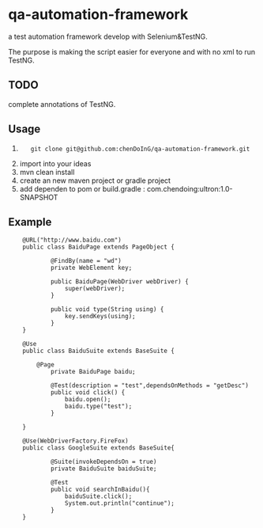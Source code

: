 # qa-automation-framework

  a test automation framework develop with Selenium&TestNG.

The purpose is making the script easier for everyone and with no xml to run TestNG.

## TODO
 
  complete annotations of TestNG.

## Usage

  1. 		git clone git@github.com:chenDoInG/qa-automation-framework.git
  2. import into your ideas
  3. mvn clean install
  4. create an new maven project or gradle project
  5. add dependen to pom or build.gradle : com.chendoing:ultron:1.0-SNAPSHOT

## Example


		@URL("http://www.baidu.com")
		public class BaiduPage extends PageObject {

	    		@FindBy(name = "wd")
	    		private WebElement key;
	
	    		public BaiduPage(WebDriver webDriver) {
	        		super(webDriver);
	    		}	
	
	    		public void type(String using) {
	        		key.sendKeys(using);
	    		}
		}

		@Use
		public class BaiduSuite extends BaseSuite {

			@Page
    			private BaiduPage baidu;

    			@Test(description = "test",dependsOnMethods = "getDesc")
    			public void click() {
        			baidu.open();
        			baidu.type("test");
    			}

		}
		
		@Use(WebDriverFactory.FireFox)
		public class GoogleSuite extends BaseSuite{

    			@Suite(invokeDependsOn = true)
    			private BaiduSuite baiduSuite;

    			@Test
    			public void searchInBaidu(){
        			baiduSuite.click();
        			System.out.println("continue");
    			}		
		}
